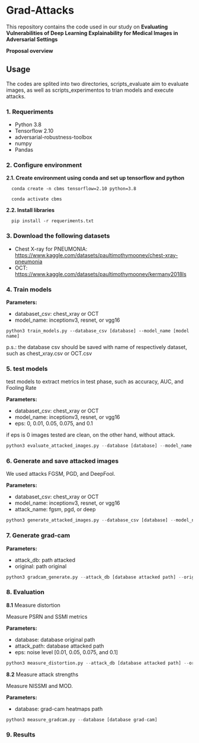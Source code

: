 # Grad-Attacks

This repository contains the code used in our study on **Evaluating Vulnerabilities of Deep Learning Explainability for
Medical Images in Adversarial Settings**

**Proposal overview**




## Usage

The codes are splited into two directories, scripts_evaluate aim to evaluate images, as well as scripts_experimentos to trian models and execute attacks.

### 1. Requeriments

- Python 3.8
- Tensorflow 2.10
- adversarial-robustness-toolbox
- numpy
- Pandas

### 2. Configure environment

**2.1. Create environment using conda and set up tensorflow and python** 
```shell
  conda create -n cbms tensorflow=2.10 python=3.8
```
```shell
  conda activate cbms
```

**2.2. Install libraries**

```shell
  pip install -r requeriments.txt
```

### 3. Download the following datasets

- Chest X-ray for PNEUMONIA: https://www.kaggle.com/datasets/paultimothymooney/chest-xray-pneumonia
- OCT: https://www.kaggle.com/datasets/paultimothymooney/kermany2018ls

### 4. Train models

**Parameters:** 
  - databaset_csv: chest_xray or OCT
  - model_name: inceptionv3, resnet, or vgg16

```shell
python3 train_models.py --database_csv [database] --model_name [model name]
```
p.s.: the database csv should be saved with name of respectively dataset, such as chest_xray.csv or OCT.csv

### 5. test models

test models to extract metrics in test phase, such as accuracy, AUC, and Fooling Rate

**Parameters:** 
  - databaset_csv: chest_xray or OCT
  - model_name: inceptionv3, resnet, or vgg16
  - eps: 0, 0.01, 0.05, 0.075, and 0.1
  
if eps is 0 images tested are clean, on the other hand, without attack.

```python
python3 evaluate_attacked_images.py --database [database] --model_name [model name] --eps [noise level]
```

### 6. Generate and save attacked images

We used attacks FGSM, PGD, and DeepFool.

**Parameters:** 
  - databaset_csv: chest_xray or OCT
  - model_name: inceptionv3, resnet, or vgg16
  - attack_name: fgsm, pgd, or deep

```python
python3 generate_attacked_images.py --database_csv [database] --model_name [model name] --attack_name [attack name]
```

### 7. Generate grad-cam

**Parameters:** 
  - attack_db: path attacked
  - original: path original
  
```python
python3 gradcam_generate.py --attack_db [database attacked path] --original [database original path]
```

### 8. Evaluation

**8.1** Measure distortion

Measure PSRN and SSMI metrics

**Parameters:** 
  - database: database original path
  - attack_path: database attacked path
  - eps: noise level [0.01, 0.05, 0.075, and 0.1]
  
```python
python3 measure_distortion.py --attack_db [database attacked path] --original [database original path]
```
**8.2** Measure attack strengths

Measure NISSMI and MOD.

**Parameters:** 
  - database: grad-cam heatmaps path
  
```python
python3 measure_gradcam.py --database [database grad-cam]
```

### 9. Results
